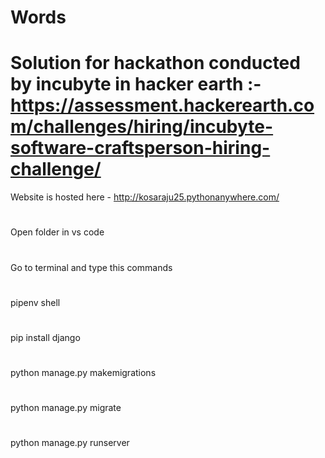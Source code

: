 # Words
# Solution for hackathon conducted by incubyte in hacker earth :- https://assessment.hackerearth.com/challenges/hiring/incubyte-software-craftsperson-hiring-challenge/
Website is hosted here - http://kosaraju25.pythonanywhere.com/
#
Open folder in vs code 
#
Go to terminal and type this commands 
#
pipenv shell 
#
pip install django 
#
python manage.py makemigrations 
#
python manage.py migrate 
#
python manage.py runserver
#
